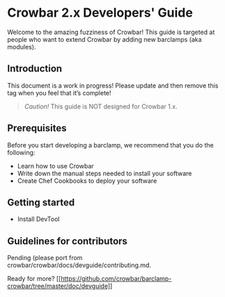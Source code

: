 # Crowbar 2.x Developers' Guide

Welcome to the amazing fuzziness of Crowbar!  This guide is targeted at people who want to extend Crowbar by adding new barclamps (aka modules). 

## Introduction

This document is a work in progress!  Please update and then remove this tag when you feel that it’s complete!

> _Caution!_ This guide is NOT designed for Crowbar 1.x.

## Prerequisites

Before you start developing a barclamp, we recommend that you do the following:

*	Learn how to use Crowbar
*	Write down the manual steps needed to install your software
*	Create Chef Cookbooks to deploy your software

## Getting started

* Install DevTool

## Guidelines for contributors

Pending (please port from crowbar/crowbar/docs/devguide/contributing.md.

Ready for more? [[https://github.com/crowbar/barclamp-crowbar/tree/master/doc/devguide]]
